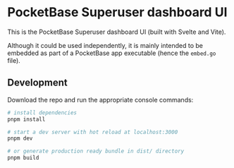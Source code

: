 PocketBase Superuser dashboard UI
======================================================================

This is the PocketBase Superuser dashboard UI (built with Svelte and Vite).

Although it could be used independently, it is mainly intended to be embedded
as part of a PocketBase app executable (hence the `embed.go` file).

## Development

Download the repo and run the appropriate console commands:

```sh
# install dependencies
pnpm install

# start a dev server with hot reload at localhost:3000
pnpm dev

# or generate production ready bundle in dist/ directory
pnpm build
```
